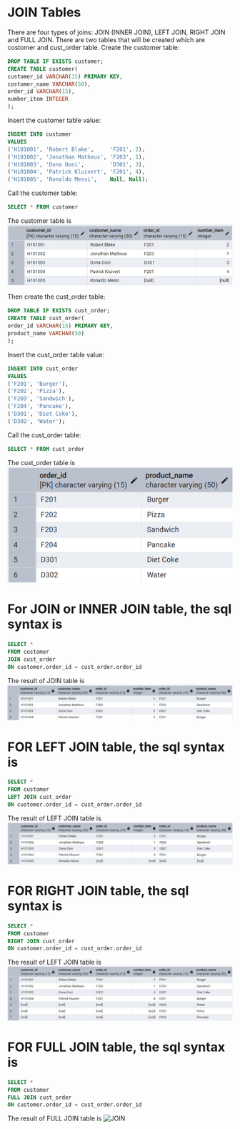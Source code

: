 # JOIN Tables

There are four types of joins: JOIN (INNER JOIN), LEFT JOIN, RIGHT JOIN and FULL JOIN. There are two tables that will be created which are costomer and cust_order table. Create the customer table:
```sql
DROP TABLE IF EXISTS customer;
CREATE TABLE customer(
customer_id VARCHAR(15) PRIMARY KEY,
costomer_name VARCHAR(50),
order_id VARCHAR(15),
number_item INTEGER
);
```
Insert the customer table value:
```sql
INSERT INTO customer
VALUES 
('H101001', 'Robert Blake',     'F201', 2),
('H101002', 'Jonathan Matheus', 'F203', 1),
('H101003', 'Dona Doni',        'D301', 3),
('H101004', 'Patrick Kluivert', 'F201', 4),
('H101005', 'Ronaldo Messi',    Null, Null);
```
Call the customer table:
```sql
SELECT * FROM customer
```

The customer table is
![JOIN](https://github.com/imdwipayana/PostgreSQL/blob/main/Practice/JOIN/image/customer_pict.png) 

Then create the cust_order table:
```sql
DROP TABLE IF EXISTS cust_order;
CREATE TABLE cust_order(
order_id VARCHAR(15) PRIMARY KEY,
product_name VARCHAR(50)
);
```
Insert the cust_order table value:
```sql
INSERT INTO cust_order
VALUES
('F201', 'Burger'),
('F202', 'Pizza'),
('F203', 'Sandwich'),
('F204', 'Pancake'),
('D301', 'Diet Coke'),
('D302', 'Water');
```
Call the cust_order table:
```sql
SELECT * FROM cust_order
```

The cust_order table is
![JOIN](https://github.com/imdwipayana/PostgreSQL/blob/main/Practice/JOIN/image/order_pict.png) 

# For JOIN or INNER JOIN table, the sql syntax is
```sql
SELECT *
FROM customer
JOIN cust_order
ON customer.order_id = cust_order.order_id
```
The result of JOIN table is
![JOIN](https://github.com/imdwipayana/PostgreSQL/blob/main/Practice/JOIN/image/join_sql.png) 

# FOR LEFT JOIN table, the sql syntax is
```sql
SELECT *
FROM customer
LEFT JOIN cust_order
ON customer.order_id = cust_order.order_id
```
The result of LEFT JOIN table is
![JOIN](https://github.com/imdwipayana/PostgreSQL/blob/main/Practice/JOIN/image/left_join_sql.png) 

# FOR RIGHT JOIN table, the sql syntax is
```sql
SELECT *
FROM customer
RIGHT JOIN cust_order
ON customer.order_id = cust_order.order_id
```
The result of LEFT JOIN table is
![JOIN](https://github.com/imdwipayana/PostgreSQL/blob/main/Practice/JOIN/image/right_join_sql.png) 

# FOR FULL JOIN table, the sql syntax is
```sql
SELECT *
FROM customer
FULL JOIN cust_order
ON customer.order_id = cust_order.order_id
```
The result of FULL JOIN table is
![JOIN]([https://github.com/imdwipayana/PostgreSQL/blob/main/Practice/JOIN/image/right_join_sql.png](https://github.com/imdwipayana/PostgreSQL/blob/main/Practice/JOIN/image/full_join_sql.png)) 
